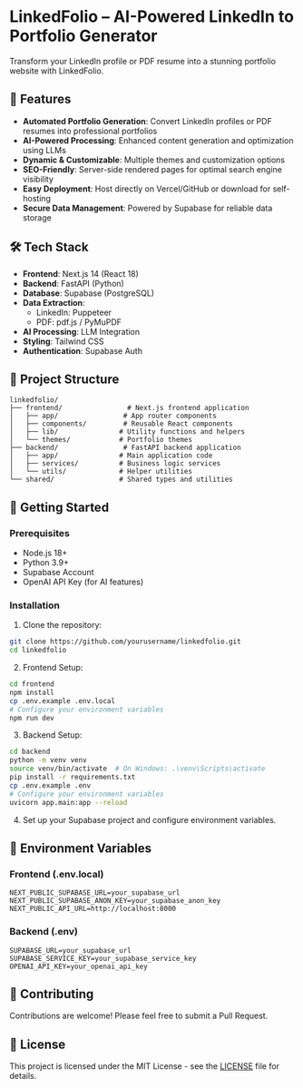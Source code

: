 # LinkedFolio – AI-Powered LinkedIn to Portfolio Generator

Transform your LinkedIn profile or PDF resume into a stunning portfolio website with LinkedFolio.

## 🚀 Features

- **Automated Portfolio Generation**: Convert LinkedIn profiles or PDF resumes into professional portfolios
- **AI-Powered Processing**: Enhanced content generation and optimization using LLMs
- **Dynamic & Customizable**: Multiple themes and customization options
- **SEO-Friendly**: Server-side rendered pages for optimal search engine visibility
- **Easy Deployment**: Host directly on Vercel/GitHub or download for self-hosting
- **Secure Data Management**: Powered by Supabase for reliable data storage

## 🛠️ Tech Stack

- **Frontend**: Next.js 14 (React 18)
- **Backend**: FastAPI (Python)
- **Database**: Supabase (PostgreSQL)
- **Data Extraction**: 
  - LinkedIn: Puppeteer
  - PDF: pdf.js / PyMuPDF
- **AI Processing**: LLM Integration
- **Styling**: Tailwind CSS
- **Authentication**: Supabase Auth

## 📁 Project Structure

```
linkedfolio/
├── frontend/                # Next.js frontend application
│   ├── app/                # App router components
│   ├── components/         # Reusable React components
│   ├── lib/               # Utility functions and helpers
│   └── themes/            # Portfolio themes
├── backend/                # FastAPI backend application
│   ├── app/               # Main application code
│   ├── services/          # Business logic services
│   └── utils/             # Helper utilities
└── shared/                # Shared types and utilities
```

## 🚀 Getting Started

### Prerequisites

- Node.js 18+
- Python 3.9+
- Supabase Account
- OpenAI API Key (for AI features)

### Installation

1. Clone the repository:
```bash
git clone https://github.com/yourusername/linkedfolio.git
cd linkedfolio
```

2. Frontend Setup:
```bash
cd frontend
npm install
cp .env.example .env.local
# Configure your environment variables
npm run dev
```

3. Backend Setup:
```bash
cd backend
python -m venv venv
source venv/bin/activate  # On Windows: .\venv\Scripts\activate
pip install -r requirements.txt
cp .env.example .env
# Configure your environment variables
uvicorn app.main:app --reload
```

4. Set up your Supabase project and configure environment variables.

## 📝 Environment Variables

### Frontend (.env.local)
```
NEXT_PUBLIC_SUPABASE_URL=your_supabase_url
NEXT_PUBLIC_SUPABASE_ANON_KEY=your_supabase_anon_key
NEXT_PUBLIC_API_URL=http://localhost:8000
```

### Backend (.env)
```
SUPABASE_URL=your_supabase_url
SUPABASE_SERVICE_KEY=your_supabase_service_key
OPENAI_API_KEY=your_openai_api_key
```

## 🤝 Contributing

Contributions are welcome! Please feel free to submit a Pull Request.

## 📄 License

This project is licensed under the MIT License - see the [LICENSE](LICENSE) file for details. 
